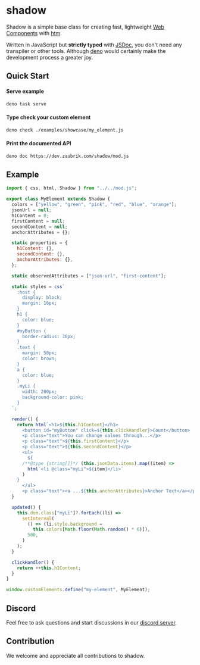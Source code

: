 # shadow

Shadow is a simple base class for creating fast, lightweight
[Web Components](https://developer.mozilla.org/en-US/docs/Web/Web_Components)
with [htm](https://github.com/developit/htm).

Written in JavaScript but **strictly typed** with
[JSDoc](https://www.typescriptlang.org/docs/handbook/jsdoc-supported-types.html),
you don't need any transpiler or other tools. Although
[deno](https://deno.land/) would certainly make the development process a
greater joy.

## Quick Start

#### Serve example

```bash
deno task serve
```

#### Type check your custom element

```bash
deno check ./examples/showcase/my_element.js
```

#### Print the documented API

```bash
deno doc https://dev.zaubrik.com/shadow/mod.js
```

## Example

```javascript
import { css, html, Shadow } from "../../mod.js";

export class MyElement extends Shadow {
  colors = ["yellow", "green", "pink", "red", "blue", "orange"];
  jsonUrl = null;
  h1Content = 0;
  firstContent = null;
  secondContent = null;
  anchorAttributes = {};

  static properties = {
    h1Content: {},
    secondContent: {},
    anchorAttributes: {},
  };

  static observedAttributes = ["json-url", "first-content"];

  static styles = css`
    :host {
      display: block;
      margin: 16px;
    }
    h1 {
      color: blue;
    }
    #myButton {
      border-radius: 30px;
    }
    .text {
      margin: 50px;
      color: brown;
    }
    a {
      color: blue;
    }
    .myLi {
      width: 200px;
      background-color: pink;
    }
  `;

  render() {
    return html`<h1>${this.h1Content}</h1>
      <button id="myButton" click=${this.clickHandler}>Count</button>
      <p class="text">You can change values through...</p>
      <p class="text">${this.firstContent}</p>
      <p class="text">${this.secondContent}</p>
      <ul>
        ${
      /**@type {string[]}*/ (this.jsonData.items).map((item) =>
        html`<li @class="myLi">${item}</li>`
      )
    }
      </ul>
      <p class="text"><a ...${this.anchorAttributes}>Anchor Text</a></p>`;
  }

  updated() {
    this.dom.class["myLi"]?.forEach((li) =>
      setInterval(
        () => (li.style.background =
          this.colors[Math.floor(Math.random() * 6)]),
        500,
      )
    );
  }

  clickHandler() {
    return ++this.h1Content;
  }
}

window.customElements.define("my-element", MyElement);
```

## Discord

Feel free to ask questions and start discussions in our
[discord server](https://discord.gg/6spYphKXAt).

## Contribution

We welcome and appreciate all contributions to shadow.
